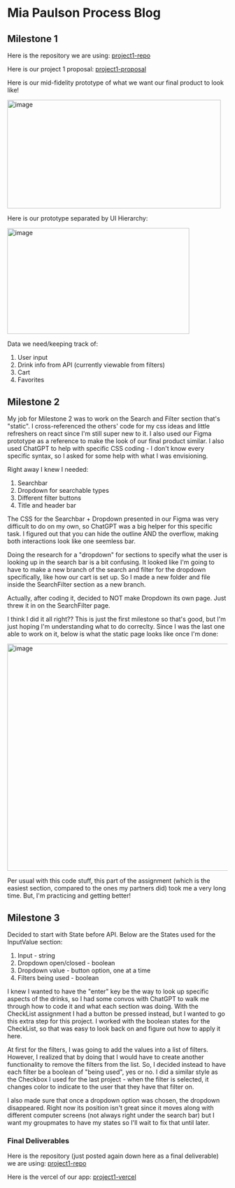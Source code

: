 # Mia Paulson Process Blog

## Milestone 1

Here is the repository we are using:
[project1-repo](https://github.com/CDAWGSWAGMAN/ATLS-4630-Project-1)

Here is our project 1 proposal:
[project1-proposal](https://o365coloradoedu-my.sharepoint.com/:w:/g/personal/mipa2824_colorado_edu/EX9IurRvKKdLlSEHVn_e0GcB2Sgf49iyLpLMWYlKwDj0Wg?e=qd1BOs)


Here is our mid-fidelity prototype of what we want our final product to look like!

<img width="488" height="247.66" alt="image" src="https://github.com/user-attachments/assets/c3927da6-c918-449c-80b4-487969958b02" />

Here is our prototype separated by UI Hierarchy:

<img width="416" height="242.66" alt="image" src="https://github.com/user-attachments/assets/f35a470e-75c1-427f-8521-ecf889ce31e9" />


Data we need/keeping track of:
1. User input
2. Drink info from API (currently viewable from filters)
3. Cart
4. Favorites


## Milestone 2
My job for Milestone 2 was to work on the Search and Filter section that's "static". I cross-referenced the others' code for my css ideas and little refreshers on react since I'm still super new to it. I also used our Figma prototype as a reference to make the look of our final product similar. I also used ChatGPT to help with specific CSS coding - I don't know every specific syntax, so I asked for some help with what I was envisioning.


Right away I knew I needed:
1. Searchbar
2. Dropdown for searchable types
3. Different filter buttons
4. Title and header bar


The CSS for the Searchbar + Dropdown presented in our Figma was very difficult to do on my own, so ChatGPT was a big helper for this specific task. I figured out that you can hide the outline AND the overflow, making both interactions look like one seemless bar.

Doing the research for a "dropdown" for sections to specify what the user is looking up in the search bar is a bit confusing. It looked like I'm going to have to make a new branch of the search and filter for the dropdown specifically, like how our cart is set up. So I made a new folder and file inside the SearchFilter section as a new branch.

Actually, after coding it, decided to NOT make Dropdown its own page. Just threw it in on the SearchFilter page.

I think I did it all right?? This is just the first milestone so that's good, but I'm just hoping I'm understanding what to do correclty. Since I was the last one able to work on it, below is what the static page looks like once I'm done:

<img width="952.66" height="519" alt="image" src="https://github.com/user-attachments/assets/ee372eea-8af3-4777-9756-a8d69f0381d5" />


Per usual with this code stuff, this part of the assignment (which is the easiest section, compared to the ones my partners did) took me a very long time. But, I'm practicing and getting better!


## Milestone 3

Decided to start with State before API. Below are the States used for the InputValue section:
1. Input - string
2. Dropdown open/closed - boolean
3. Dropdown value - button option, one at a time
4. Filters being used - boolean

I knew I wanted to have the "enter" key be the way to look up specific aspects of the drinks, so I had some convos with ChatGPT to walk me through how to code it and what each section was doing. With the CheckList assignment I had a button be pressed instead, but I wanted to go this extra step for this project. I worked with the boolean states for the CheckList, so that was easy to look back on and figure out how to apply it here.

At first for the filters, I was going to add the values into a list of filters. However, I realized that by doing that I would have to create another functionality to remove the filters from the list. So, I decided instead to have each filter be a boolean of "being used", yes or no. I did a similar style as the Checkbox I used for the last project - when the filter is selected, it changes color to indicate to the user that they have that filter on.

I also made sure that once a dropdown option was chosen, the dropdown disappeared. Right now its position isn't great since it moves along with different computer screens (not always right under the search bar) but I want my groupmates to have my states so I'll wait to fix that until later.


### Final Deliverables
Here is the repository (just posted again down here as a final deliverable) we are using:
[project1-repo](https://github.com/CDAWGSWAGMAN/ATLS-4630-Project-1)

Here is the vercel of our app:
[project1-vercel]([https://atls-4630-project-1.vercel.app/])
